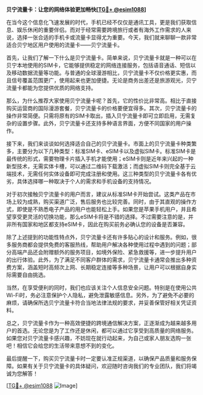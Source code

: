 **贝宁流量卡：让您的网络体验更加畅快[[TG💪+ @esim1088](https://t.me/s/esim1088)]**

在当今这个信息化飞速发展的时代，手机已经不仅仅是通讯工具，更是我们获取信息、娱乐休闲的重要伴侣。而对于经常需要跨境旅行或者有海外工作需求的人来说，选择一张合适的手机卡或流量卡显得尤为重要。今天，我们就来聊聊一款非常适合贝宁地区用户使用的流量卡——贝宁流量卡。

首先，让我们了解一下什么是贝宁流量卡。简单来说，贝宁流量卡就是一种可以在贝宁本地使用的SIM卡，它能够提供稳定的网络连接服务，包括语音通话、短信以及移动数据流量等功能。与普通的全球漫游相比，贝宁流量卡不仅价格更实惠，而且信号覆盖范围更广，使用起来也更加便捷。无论是商务出差还是旅游观光，贝宁流量卡都能为您提供优质的网络支持。

那么，为什么推荐大家使用贝宁流量卡呢？首先，它的性价比非常高。相比于直接购买运营商的国际漫游套餐，贝宁流量卡的价格要便宜得多。其次，贝宁流量卡的操作非常简便。只需将原有的SIM卡取出，插入贝宁流量卡即可立即启用，无需复杂的设置步骤。此外，贝宁流量卡还支持多种语言界面，方便不同国家的用户操作。

接下来，我们来谈谈如何选择适合自己的贝宁流量卡。市面上的贝宁流量卡种类繁多，主要分为以下几种类型：标准SIM卡、eSIM卡以及虚拟SIM卡。标准SIM卡是最传统的形式，需要物理卡片插入手机才能使用；eSIM卡则是近年来兴起的一种新型技术，无需实体卡槽，可以通过二维码下载激活；而虚拟SIM卡则完全基于云端技术，无需任何实体设备即可完成注册和使用。这三种类型的贝宁流量卡各有优劣，具体选择哪一种取决于个人的需求和手机设备的支持情况。

对于初次接触贝宁流量卡的用户而言，建议从标准SIM卡开始尝试。这类产品在市场上较为成熟，购买渠道广泛，售后服务也比较完善。同时，由于其直观的操作方式，即使是不熟悉电子产品的用户也能轻松上手。如果您是苹果手机用户，并且希望享受更灵活的切换功能，那么eSIM卡将是不错的选择。不过需要注意的是，并非所有国家和地区都支持eSIM卡，因此在购买前务必确认您的设备是否兼容。

除了上述提到的功能性特点外，贝宁流量卡还有许多贴心的设计和服务。例如，很多服务商都会提供免费的客服热线，帮助用户解决各种使用过程中遇到的问题；部分高端产品还会附赠额外的服务项目，如境外保险、紧急救援等，进一步提升用户的出行体验。此外，为了满足不同客户群体的需求，贝宁流量卡通常会推出多种资费方案，涵盖短时高频次上网、长期稳定连接等多种场景，让用户可以根据自身实际需要自由挑选。

当然，在享受便利的同时，我们也应该关注个人信息安全问题。特别是在使用公共Wi-Fi时，务必注意保护个人隐私，避免泄露敏感信息。另外，为了避免不必要的麻烦，请确保所选贝宁流量卡符合当地法律法规的要求，并妥善保管好相关凭证资料。

总之，贝宁流量卡作为一种高效便捷的跨境通信解决方案，正逐渐成为越来越多用户的首选。无论您是为了工作还是休闲，都可以通过它享受到高质量的网络服务。如果您对贝宁流量卡感兴趣，不妨现在就行动起来，为自己或家人朋友选购一张吧！相信它会给您的生活带来意想不到的变化。

最后提醒一下，购买贝宁流量卡时一定要认准正规渠道，以确保产品质量和服务保障。如果有关于贝宁流量卡的具体疑问，欢迎随时咨询我们的专业团队，我们将竭诚为您解答！

[[TG💪+ @esim1088](https://t.me/s/esim1088) ![Image](https://i.postimg.cc/4NQfJmqS/Snipaste-2025-05-13-00-14-12.png)]